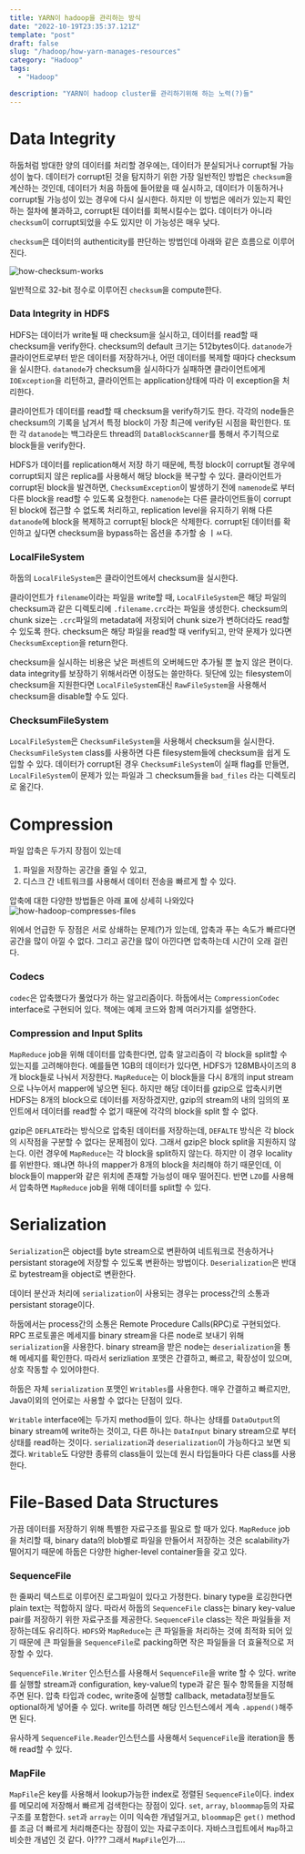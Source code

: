 ```yaml
---
title: YARN이 hadoop을 관리하는 방식
date: "2022-10-19T23:35:37.121Z"
template: "post"
draft: false
slug: "/hadoop/how-yarn-manages-resources"
category: "Hadoop"
tags:
  - "Hadoop"

description: "YARN이 hadoop cluster를 관리하기위해 하는 노력(?)들"
---
```


# Data Integrity

하둡처럼 방대한 양의 데이터를 처리할 경우에는, 데이터가 분실되거나 corrupt될 가능성이 높다. 데이터가 corrupt된 것을 탐지하기 위한 가장 일반적인 방법은 `checksum`을 계산하는 것인데, 데이터가 처음 하둡에 들어왔을 때 실시하고, 데이터가 이동하거나 corrupt될 가능성이 있는 경우에 다시 실시한다. 하지만 이 방법은 에러가 있는지 확인하는 절차에 불과하고, corrupt된 데이터를 회복시킬수는 없다. 데이터가 아니라 `checksum`이 corrupt되었을 수도 있지만 이 가능성은 매우 낮다.

`checksum`은 데이터의 authenticity를 판단하는 방법인데 아래와 같은 흐름으로 이루어진다.

![how-checksum-works](https://i.imgur.com/X4NoYCD.png)

일반적으로 32-bit 정수로 이루어진 `checksum`을 compute한다.

### Data Integrity in HDFS

HDFS는 데이터가 write될 때 checksum을 실시하고, 데이터를 read할 때 checksum을 verify한다. checksum의 default 크기는 512bytes이다. `datanode`가 클라이언트로부터 받은 데이터를 저장하거나, 어떤 데이터를 복제할 때마다 checksum을 실시한다. `datanode`가 checksum을 실시하다가 실패하면 클라이언트에게 `IOException`을 리턴하고, 클라이언트는 application상태에 따라 이 exception을 처리한다.

클라이언트가 데이터를 read할 때 checksum을 verify하기도 한다. 각각의 node들은 checksum의 기록을 남겨서 특정 block이 가장 최근에 verify된 시점을 확인한다. 또한 각 `datanode`는 백그라운드 thread의 `DataBlockScanner`를 통해서 주기적으로 block들을 verify한다.

HDFS가 데이터를 replication해서 저장 하기 때문에, 특정 block이 corrupt될 경우에 corrupt되지 않은 replica를 사용해서 해당 block을 복구할 수 있다. 클라이언트가 corrupt된 block을 발견하면, `ChecksumException`이 발생하기 전에 `namenode`로 부터 다른 block을 read할 수 있도록 요청한다. `namenode`는 다른 클라이언트들이 corrupt된 block에 접근할 수 없도록 처리하고, replication level을 유지하기 위해 다른 `datanode`에 block을 복제하고 corrupt된 block은 삭제한다. corrupt된 데이터를 확인하고 싶다면 checksum을 bypass하는 옵션을 추가할 숭 ㅣㅆ다.

### LocalFileSystem

하둡의 `LocalFileSystem`은 클라이언트에서 checksum을 실시한다.

클라이언트가 `filename`이라는 파일을 write할 때, `LocalFileSystem`은 해당 파일의 checksum과 같은 디렉토리에 `.filename.crc`라는 파일을 생성한다. checksum의 chunk size는 `.crc`파일의 metadata에 저장되어 chunk size가 변하더라도 read할 수 있도록 한다. checksum은 해당 파일을 read할 때 verify되고, 만약 문제가 있다면 `ChecksumException`을 return한다.

checksum을 실시하는 비용은 낮은 퍼센트의 오버헤드만 추가될 뿐 높지 않은 편이다. data integrity를 보장하기 위해서라면 이정도는 쓸만하다. 뒷단에 있는 filesystem이 checksum을 지원한다면 `LocalFileSystem`대신 `RawFileSystem`을 사용해서 checksum을 disable할 수도 있다.

### ChecksumFileSystem

`LocalFileSystem`은 `ChecksumFileSystem`을 사용해서 checksum을 실시한다. `ChecksumFileSystem` class를 사용하면 다른 filesystem들에 checksum을 쉽게 도입할 수 있다. 데이터가 corrupt된 경우 `ChecksumFileSystem`이 실패 flag를 만들면, `LocalFileSystem`이 문제가 있는 파일과 그 checksum들을 `bad_files` 라는 디렉토리로 옮긴다.

# Compression

파일 압축은 두가지 장점이 있는데

1. 파일을 저장하는 공간을 줄일 수 있고,
2. 디스크 간 네트워크를 사용해서 데이터 전송을 빠르게 할 수 있다.

압축에 대한 다양한 방법들은 아래 표에 상세히 나와있다
![how-hadoop-compresses-files](https://i.imgur.com/CY8ldEr.png)

위에서 언급한 두 장점은 서로 상쇄하는 문제(?)가 있는데, 압축과 푸는 속도가 빠르다면 공간을 많이 아낄 수 없다. 그리고 공간을 많이 아낀다면 압축하는데 시간이 오래 걸린다.

### Codecs

`codec`은 압축했다가 풀었다가 하는 알고리즘이다. 하둡에서는 `CompressionCodec` interface로 구현되어 있다. 책에는 예제 코드와 함께 여러가지를 설명한다.

### Compression and Input Splits

`MapReduce` job을 위해 데이터를 압축한다면, 압축 알고리즘이 각 block을 split할 수 있는지를 고려해야한다. 예를들면 1GB의 데이터가 있다면, HDFS가 128MB사이즈의 8개 block들로 나눠서 저장한다. `MapReduce`는 이 block들을 다시 8개의 input stream으로 나누어서 mapper에 넣으면 된다. 하지만 해당 데이터를 gzip으로 압축시키면 HDFS는 8개의 block으로 데이터를 저장하겠지만, gzip의 stream의 내의 임의의 포인트에서 데이터를 read할 수 없기 때문에 각각의 block을 split 할 수 없다.

gzip은 `DEFLATE`라는 방식으로 압축된 데이터를 저장하는데, `DEFALTE` 방식은 각 block의 시작점을 구분할 수 없다는 문제점이 있다. 그래서 gzip은 block split을 지원하지 않는다. 이런 경우에 `MapReduce`는 각 block을 split하지 않는다. 하지만 이 경우 locality를 위반한다. 왜냐면 하나의 mapper가 8개의 block을 처리해야 하기 때문인데, 이 block들이 mapper와 같은 위치에 존재할 가능성이 매우 떨어진다. 반면 `LZO`를 사용해서 압축하면 `MapReduce` job을 위해 데이터를 split할 수 있다.

# Serialization

`Serialization`은 object를 byte stream으로 변환하여 네트워크로 전송하거나 persistant storage에 저장할 수 있도록 변환하는 방법이다. `Deserialization`은 반대로 bytestream을 object로 변환한다.

데이터 분산과 처리에 `serialization`이 사용되는 경우는 process간의 소통과 persistant storage이다.

하둡에서는 process간의 소통은 Remote Procedure Calls(RPC)로 구현되었다. RPC 프로토콜은 메세지를 binary stream을 다른 node로 보내기 위해 `serialization`을 사용한다. binary stream을 받은 node는 `deserialization`을 통해 메세지를 확인한다. 따라서 serizliation 포맷은 간결하고, 빠르고, 확장성이 있으며, 상호 작동할 수 있어야한다.

하둡은 자체 `serialization` 포맷인 `Writables`를 사용한다. 매우 간결하고 빠르지만, Java이외의 언어로는 사용할 수 없다는 단점이 있다.

`Writable` interface에는 두가지 method들이 있다. 하나는 상태를 `DataOutput`의 binary stream에 write하는 것이고, 다른 하나는 `DataInput` binary stream으로 부터 상태를 read하는 것이다. `serialization`과 `deserialization`이 가능하다고 보면 되겠다. `Writable`도 다양한 종류의 class들이 있는데 원시 타입들마다 다른 class를 사용한다.

# File-Based Data Structures

가끔 데이터를 저장하기 위해 특별한 자료구조를 필요로 할 때가 있다. `MapReduce` job을 처리할 때, binary data의 blob별로 파일을 만들어서 저장하는 것은 scalability가 떨어지기 때문에 하둡은 다양한 higher-level container들을 갖고 있다.

### SequenceFile

한 줄짜리 텍스트로 이루어진 로그파일이 있다고 가정한다. binary type을 로깅한다면 plain text는 적합하지 않다. 따라서 하둡의 `SequenceFile` class는 binary key-value pair를 저장하기 위한 자료구조를 제공한다. `SequenceFile` class는 작은 파일들을 저장하는데도 유리하다. `HDFS`와 `MapReduce`는 큰 파일들을 처리하는 것에 최적화 되어 있기 때문에 큰 파일들을 `SequenceFile`로 packing하면 작은 파일들을 더 효율적으로 저장할 수 있다.

`SequenceFile.Writer` 인스턴스를 사용해서 `SequenceFile`을 write 할 수 있다. write를 실행할 stream과 configuration, key-value의 type과 같은 필수 항목들을 지정해주면 된다. 압축 타입과 codec, write중에 실행할 callback, metadata정보들도 optional하게 넣어줄 수 있다. write를 하려면 해당 인스턴스에서 계속 `.append()`해주면 된다.

유사하게 `SequenceFile.Reader`인스턴스를 사용해서 `SequenceFile`을 iteration을 통해 read할 수 있다.

### MapFile

`MapFile`은 key를 사용해서 lookup가능한 index로 정렬된 `SequenceFile`이다. index를 메모리에 저장해서 빠르게 검색한다는 장점이 있다. `set`, `array`, `bloommap`등의 자료구조를 포함한다. `set`과 `array`는 이미 익숙한 개념일거고, `bloommap`은 `get()` method를 조금 더 빠르게 처리해준다는 장점이 있는 자료구조이다. 자바스크립트에서 `Map`하고 비슷한 개념인 것 같다. 아??? 그래서 `MapFile`인가....
